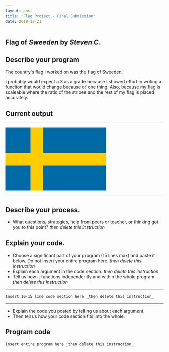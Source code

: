 ```yaml
---
layout: post
title: "Flag Project - Final Submission"
date: 2018-12-21
---
```


## Flag of _Sweeden_ by _Steven C._

## Describe your program

The country's flag I worked on was the flag of Sweeden. 

I probably would expect a 3 as a grade because I showed effort in writing a funciton that would change because of one thing. Also, because my flag is scaleable where the ratio of the stripes and the rest of my flag is placed accurately.  

## Current output

* * *
![final-flag](Images/final-flag.png)
* * *

## Describe your process.

-   What questions, strategies, help from peers or teacher, or thinking got you to this point? _then delete this instruction_

<!--- Delete this comment and add your writing -->


## Explain your code.

-   Choose a significant part of your program (15 lines max) and paste it below. Do not insert your entire program here. _then delete this instruction_
-   Explain each argument in the code section. _then delete this instruction_
-   Tell us how it functions independently and within the whole program _then delete this instruction_

* * *

```
Insert 10-15 line code section here _then delete this instruction_
```

* * *

-   Explain the code you posted by telling us about each argument.
-   Then tell us how your code section fits into the whole.
 
<!--- Delete this comment and add your writing -->


## Program code

```
Insert entire program here _then delete this instruction_
```

